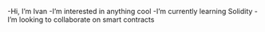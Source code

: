-Hi, I’m Ivan
-I’m interested in anything cool
-I’m currently learning Solidity
-I’m looking to collaborate on smart contracts

<!---
ih810/ih810 is a ✨ special ✨ repository because its `README.md` (this file) appears on your GitHub profile.
You can click the Preview link to take a look at your changes.
--->
